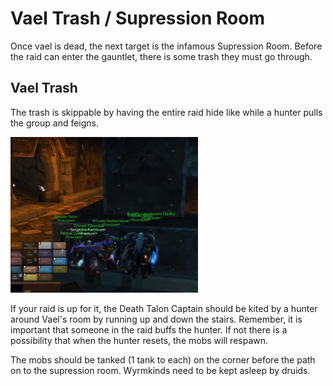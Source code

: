# Vael Trash / Supression Room

Once vael is dead, the next target is the infamous Supression Room. Before the raid can
enter the gauntlet, there is some trash they must go through.

## Vael Trash

The trash is skippable by having the entire raid hide like while a hunter pulls the group
and feigns.

<img src="./images/supression-hide.png" width="300px">

If your raid is up for it, the Death Talon Captain should be kited by a hunter around Vael's
room by running up and down the stairs. Remember, it is important that someone in the raid buffs
the hunter. If not there is a possibility that when the hunter resets, the mobs will respawn.

The mobs should be tanked (1 tank to each) on the corner before the path on to the supression room.
Wyrmkinds need to be kept asleep by druids.
